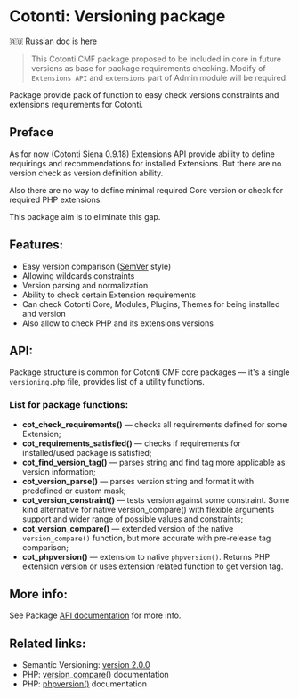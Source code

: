 Cotonti: Versioning package
===========================

:ru: Russian doc is [here](README_ru.md)

> This Cotonti CMF package proposed to be included in core in future versions as base for package requirements checking. Modify of `Extensions API` and `extensions` part of Admin module will be required.

Package provide pack of function to easy check versions constraints
and extensions requirements for Cotonti.


Preface
-------

As for now (Cotonti Siena 0.9.18) Extensions API provide ability to define
requirings and recommendations for installed Extensions. But there are no 
version check as version definition ability.

Also there are no way to define minimal required Core version or check for required PHP 
extensions.

This package aim is to eliminate this gap. 


Features:
---------

* Easy version comparison ([SemVer](http://semver.org/) style)
* Allowing wildcards constraints
* Version parsing and normalization 
* Ability to check certain Extension requirements
* Can check Cotonti Core, Modules, Plugins, Themes for being installed and version
* Also allow to check PHP and its extensions versions

API:
----

Package structure is common for Cotonti CMF core packages — it's a single `versioning.php` file, provides list of a utility functions.

### List for package functions: ###

* **cot_check_requirements()** — checks all requirements defined for some Extension;
* **cot_requirements_satisfied()** — checks if requirements for installed/used package is satisfied;
* **cot_find_version_tag()** — parses string and find tag more applicable as version information;
* **cot_version_parse()** — parses version string and format it with predefined or custom mask;
* **cot_version_constraint()** — tests version against some constraint. Some kind alternative for native version_compare() with flexible arguments support and wider range of possible values and constraints;
* **cot_version_compare()** — extended version of the native `version_compare()` function, but more accurate with pre-release tag comparison;
* **cot_phpversion()** — extension to native `phpversion()`. Returns PHP extension version or uses extension related function to get version tag.

More info:
----------

See Package [API documentation](package_api-doc.md) for more info.


Related links:
--------------

* Semantic Versioning: [version 2.0.0](http://semver.org/)
* PHP: [version_compare()](http://php.net/manual/en/function.version-compare.php) documentation
* PHP: [phpversion()](http://php.net/manual/en/function.phpversion.php) documentation
